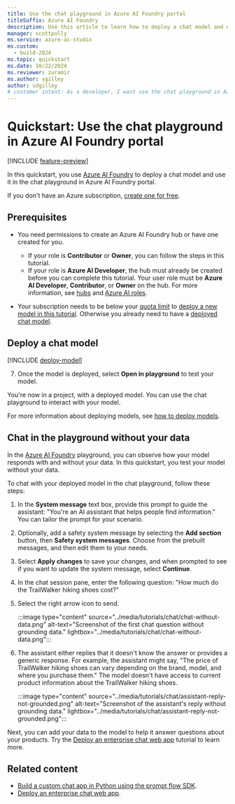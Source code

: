 ```yaml
---
title: Use the chat playground in Azure AI Foundry portal
titleSuffix: Azure AI Foundry
description: Use this article to learn how to deploy a chat model and use it in the chat playground in Azure AI Foundry portal.
manager: scottpolly
ms.service: azure-ai-studio
ms.custom:
  - build-2024
ms.topic: quickstart
ms.date: 10/22/2024
ms.reviewer: zuramir
ms.author: sgilley
author: sdgilley
# customer intent: As a developer, I want use the chat playground in Azure AI Foundry portal so I can work with generative AI.
---
```


# Quickstart: Use the chat playground in Azure AI Foundry portal

[!INCLUDE [feature-preview](../includes/feature-preview.md)]

In this quickstart, you use [Azure AI Foundry](https://ai.azure.com) to deploy a chat model and use it in the chat playground in Azure AI Foundry portal.

If you don't have an Azure subscription, <a href="https://azure.microsoft.com/free/cognitive-services" target="_blank">create one for free</a>.

## Prerequisites

- You need permissions to create an Azure AI Foundry hub or have one created for you.
    - If your role is **Contributor** or **Owner**, you can follow the steps in this tutorial.
    - If your role is **Azure AI Developer**, the hub must already be created before you can complete this tutorial. Your user role must be **Azure AI Developer**, **Contributor**, or **Owner** on the hub. For more information, see [hubs](../concepts/ai-resources.md) and [Azure AI roles](../concepts/rbac-ai-studio.md).

- Your subscription needs to be below your [quota limit](../how-to/quota.md) to [deploy a new model in this tutorial](#deploy-a-chat-model). Otherwise you already need to have a [deployed chat model](../how-to/deploy-models-openai.md).


## Deploy a chat model

[!INCLUDE [deploy-model](../includes/deploy-model.md)]

7. Once the model is deployed, select **Open in playground** to test your model.

You're now in a project, with a deployed model.  You can use the chat playground to interact with your model.

For more information about deploying models, see [how to deploy models](../how-to/deploy-models-openai.md).

## Chat in the playground without your data

In the [Azure AI Foundry](https://ai.azure.com) playground, you can observe how your model responds with and without your data. In this quickstart, you test your model without your data.

To chat with your deployed model in the chat playground, follow these steps:

1. In the **System message** text box, provide this prompt to guide the assistant: "You're an AI assistant that helps people find information." You can tailor the prompt for your scenario.
1. Optionally, add a safety system message by selecting the **Add section** button, then **Safety system messages**. Choose from the prebuilt messages, and then edit them to your needs.

1. Select **Apply changes** to save your changes, and when prompted to see if you want to update the system message, select **Continue**. 
1. In the chat session pane, enter the following question: "How much do the TrailWalker hiking shoes cost?"
1. Select the right arrow icon to send.

    :::image type="content" source="../media/tutorials/chat/chat-without-data.png" alt-text="Screenshot of the first chat question without grounding data." lightbox="../media/tutorials/chat/chat-without-data.png":::

1. The assistant either replies that it doesn't know the answer or provides a generic response. For example, the assistant might say, "The price of TrailWalker hiking shoes can vary depending on the brand, model, and where you purchase them." The model doesn't have access to current product information about the TrailWalker hiking shoes. 

    :::image type="content" source="../media/tutorials/chat/assistant-reply-not-grounded.png" alt-text="Screenshot of the assistant's reply without grounding data." lightbox="../media/tutorials/chat/assistant-reply-not-grounded.png":::

Next, you can add your data to the model to help it answer questions about your products. Try the [Deploy an enterprise chat web app](../tutorials/deploy-chat-web-app.md) tutorial to learn more.

## Related content

- [Build a custom chat app in Python using the prompt flow SDK](./get-started-code.md).
- [Deploy an enterprise chat web app](../tutorials/deploy-chat-web-app.md).
